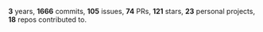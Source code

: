 **3** years, **1666** commits, **105** issues, **74** PRs, **121** stars, **23** personal projects, **18** repos contributed to.
